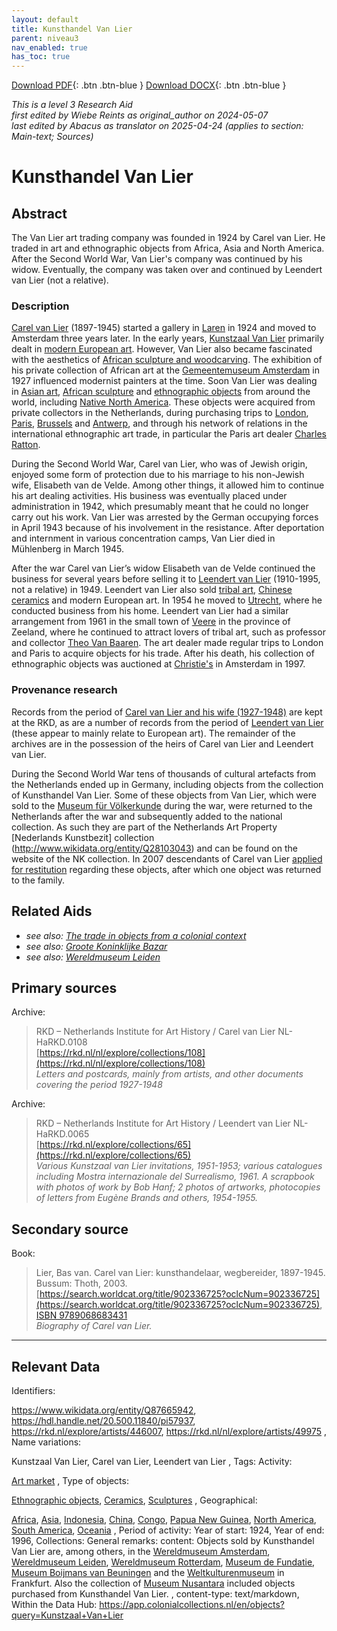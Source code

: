 ```yaml
---
layout: default
title: Kunsthandel Van Lier
parent: niveau3
nav_enabled: true
has_toc: true
--- 
```



[Download PDF](https://raw.githubusercontent.com/colonial-heritage/research-guides-dev/refs/heads/main/EXPORTS/PDF/niveau3/English/KunsthandelVanLier.pdf){: .btn .btn-blue }     [Download DOCX](https://raw.githubusercontent.com/colonial-heritage/research-guides-dev/refs/heads/main/EXPORTS/DOCX/niveau3/English/KunsthandelVanLier.docx){: .btn .btn-blue }

_This is a level 3 Research Aid_  
_first edited by Wiebe Reints as original_author on 2024-05-07_  
_last edited by Abacus as translator on 2025-04-24
        (applies to section: Main-text; Sources)_


# Kunsthandel Van Lier


## Abstract

The Van Lier art trading company was founded in 1924 by Carel van Lier. He traded in art and ethnographic objects from Africa, Asia and North America. After the Second World War, Van Lier's company was continued by his widow. Eventually, the company was taken over and continued by Leendert van Lier (not a relative).

### Description

[Carel van Lier](https://www.wikidata.org/entity/Q2531642) (1897-1945) started a gallery in [Laren](https://sws.geonames.org/2751874) in 1924 and moved to Amsterdam three years later. In the early years, [Kunstzaal Van Lier](https://www.wikidata.org/entity/Q87665942) primarily dealt in [modern European art](http://vocab.getty.edu/aat/300264736). However, Van Lier also became fascinated with the aesthetics of [African sculpture and woodcarving](http://vocab.getty.edu/aat/300108572). The exhibition of his private collection of African art at the [Gemeentemuseum Amsterdam](https://www.wikidata.org/entity/Q9243350) in 1927 influenced modernist painters at the time. Soon Van Lier was dealing in [Asian art](https://www.wikidata.org/entity/Q3399573), [African sculpture](http://vocab.getty.edu/aat/300108572) and [ethnographic objects](http://vocab.getty.edu/aat/300234108) from around the world, including [Native North America](https://hdl.handle.net/20.500.11840/termmaster10075993). These objects were acquired from private collectors in the Netherlands, during purchasing trips to [London](https://sws.geonames.org/2643743), [Paris](https://sws.geonames.org/2988507), [Brussels](https://sws.geonames.org/2800866) and [Antwerp](https://sws.geonames.org/2803138), and through his network of relations in the international ethnographic art trade, in particular the Paris art dealer [Charles Ratton](https://www.wikidata.org/entity/Q15220243). 

During the Second World War, Carel van Lier, who was of Jewish origin, enjoyed some form of protection due to his marriage to his non-Jewish wife, Elisabeth van de Velde. Among other things, it allowed him to continue his art dealing activities. His business was eventually placed under administration in 1942, which presumably meant that he could no longer carry out his work. Van Lier was arrested by the German occupying forces in April 1943 because of his involvement in the resistance. After deportation and internment in various concentration camps, Van Lier died in Mühlenberg in March 1945.

After the war Carel van Lier’s widow Elisabeth van de Velde continued the business for several years before selling it to [Leendert van Lier](https://www.wikidata.org/entity/Q24188979) (1910-1995, not a relative) in 1949. Leendert van Lier also sold [tribal art](http://vocab.getty.edu/aat/300343731), [Chinese ceramics](http://vocab.getty.edu/aat/300018504) and modern European art. In 1954 he moved to [Utrecht](https://sws.geonames.org/2745912), where he conducted business from his home. Leendert van Lier had a similar arrangement from 1961 in the small town of [Veere](https://sws.geonames.org/2745739) in the province of Zeeland, where he continued to attract lovers of tribal art, such as professor and collector [Theo Van Baaren](https://www.wikidata.org/entity/Q1923049). The art dealer made regular trips to London and Paris to acquire objects for his trade. After his death, his collection of ethnographic objects was auctioned at [Christie's](https://www.wikidata.org/entity/Q503176) in Amsterdam in 1997.

### Provenance research

Records from the period of [Carel van Lier and his wife (1927-1948)](https://rkd.nl/collections/108) are kept at the RKD, as are a number of records from the period of [Leendert van Lier](https://rkd.nl/collections/65) (these appear to mainly relate to European art). The remainder of the archives are in the possession of the heirs of Carel van Lier and Leendert van Lier.

During the Second World War tens of thousands of cultural artefacts from the Netherlands ended up in Germany, including objects from the collection of Kunsthandel Van Lier. Some of these objects from Van Lier, which were sold to the [Museum für Völkerkunde](http://www.wikidata.org/entity/Q1954571) during the war, were returned to the Netherlands after the war and subsequently added to the national collection. As such they are part of the Netherlands Art Property [Nederlands Kunstbezit] collection (http://www.wikidata.org/entity/Q28103043) and can be found on the website of the NK collection. In 2007  descendants of Carel van Lier [applied for restitution](https://www.restitutiecommissie.nl/advies/kunsthandel-van-lier/) regarding these objects, after which one object was returned to the family.


## Related Aids

 - _see also: [The trade in objects from a colonial context](niveau2/English/Trade_20240316.yml)_  
 - _see also: [Groote Koninklijke Bazar](niveau3/English/KoninklijkeBazaar_2040503.yml)_  
 - _see also: [Wereldmuseum Leiden](niveau3/English/WMLeiden_20240508.yml)_  

## Primary sources

Archive:
  > RKD – Netherlands Institute for Art History / Carel van Lier NL-HaRKD.0108  
> [https://rkd.nl/nl/explore/collections/108](https://rkd.nl/nl/explore/collections/108)  
> _Letters and postcards, mainly from artists, and other documents covering the period 1927-1948_  

Archive:
  > RKD – Netherlands Institute for Art History / Leendert van Lier NL-HaRKD.0065  
> [https://rkd.nl/explore/collections/65](https://rkd.nl/explore/collections/65)  
> _Various Kunstzaal van Lier invitations, 1951-1953; various catalogues including Mostra internazionale del Surrealismo, 1961. A scrapbook with photos of work by Bob Hanf; 2 photos of artworks, photocopies of letters from Eugène Brands and others, 1954-1955._  

## Secondary source

Book:
  > Lier, Bas van. Carel van Lier: kunsthandelaar, wegbereider, 1897-1945. Bussum: Thoth, 2003.  
> [https://search.worldcat.org/title/902336725?oclcNum=902336725](https://search.worldcat.org/title/902336725?oclcNum=902336725), [ISBN 9789068683431](https://isbnsearch.org/isbn/9789068683431)  
> _Biography of Carel van Lier._  



---
## Relevant Data 
Identifiers:
  
https://www.wikidata.org/entity/Q87665942, https://hdl.handle.net/20.500.11840/pi57937, https://rkd.nl/explore/artists/446007, https://rkd.nl/nl/explore/artists/49975
,
  Name variations:
  
Kunstzaal Van Lier, Carel van Lier, Leendert van Lier
,
  Tags:
  Activity:
  
[Art market](http://vocab.getty.edu/aat/300055675)
,
  Type of objects:
  
[Ethnographic objects](http://vocab.getty.edu/aat/300234108), [Ceramics](http://vocab.getty.edu/aat/300151343), [Sculptures](http://vocab.getty.edu/aat/300047090)
,
  Geographical:
  
[Africa](https://sws.geonames.org/6255146/), [Asia](https://sws.geonames.org/6255147/), [Indonesia](https://sws.geonames.org/1643084/), [China](https://sws.geonames.org/1814991/), [Congo](https://sws.geonames.org/203312/), [Papua New Guinea](https://sws.geonames.org/2088628/), [North America](https://sws.geonames.org/6255149/), [South America](https://sws.geonames.org/6255150/), [Oceania](https://sws.geonames.org/6255151/)
,
  Period of activity:
  Year of start:
  1924,
  Year of end:
  1996,
  Collections:
  General remarks:
  content:
  Objects sold by Kunsthandel Van Lier are, among others, in the [Wereldmuseum Amsterdam](https://www.wikidata.org/entity/Q1131589), [Wereldmuseum Leiden](https://www.wikidata.org/entity/Q17339437), [Wereldmuseum Rotterdam](https://www.wikidata.org/entity/Q2042754), [Museum de Fundatie](https://www.wikidata.org/entity/Q2436387), [Museum Boijmans van Beuningen](https://www.wikidata.org/entity/Q679527) and the [Weltkulturenmuseum](https://www.wikidata.org/entity/Q1954571) in Frankfurt. Also the collection of [Museum Nusantara](https://www.wikidata.org/entity/Q2668933) included objects purchased from Kunsthandel Van Lier.
,
  content-type:
  text/markdown,
  Within the Data Hub:
  https://app.colonialcollections.nl/en/objects?query=Kunstzaal+Van+Lier
        